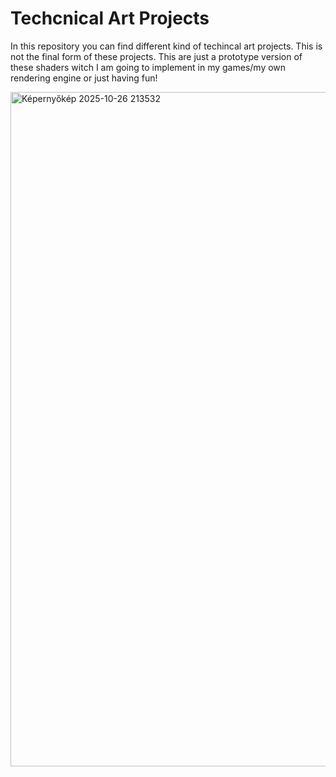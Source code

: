 # Techcnical Art Projects
In this repository you can find different kind of techincal art projects. This is not the final form of these projects. This are just a prototype version of these shaders witch I am going to implement in my games/my own rendering engine or just having fun!

<img width="1919" height="1079" alt="Képernyőkép 2025-10-26 213532" src="https://github.com/user-attachments/assets/752b2620-d81f-4f6d-a852-2aa0fa71f0fa" />
